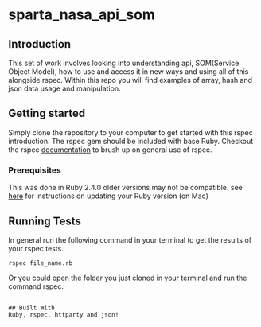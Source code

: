 # sparta_nasa_api_som
## Introduction
This set of work involves looking into understanding api, SOM(Service Object Model), how to use and access it in new ways and using all of this alongside rspec. Within this repo you will find examples of array, hash and json data usage and manipulation.
## Getting started
Simply clone the repository to your computer to get started with this rspec introduction. The rspec gem should be included with base Ruby. Checkout the rspec [documentation](https://relishapp.com/rspec/rspec-expectations/docs/built-in-matchers) to brush up on general use of rspec.
### Prerequisites
This was done in Ruby 2.4.0 older versions may not be compatible.
see [here](https://stackoverflow.com/questions/38194032/how-to-update-ruby-version-2-0-0-to-the-latest-version-in-mac-osx-yosemite) for instructions on updating your Ruby version (on Mac)
## Running Tests
In general run the following command in your terminal to get the results of your rspec tests.
```
rspec file_name.rb
```
Or you could open the folder you just cloned in your terminal and run the command rspec.
```

## Built With
Ruby, rspec, httparty and json!